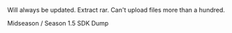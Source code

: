 Will always be updated.
Extract rar. Can't upload files more than a hundred.

Midseason / Season 1.5 SDK Dump
